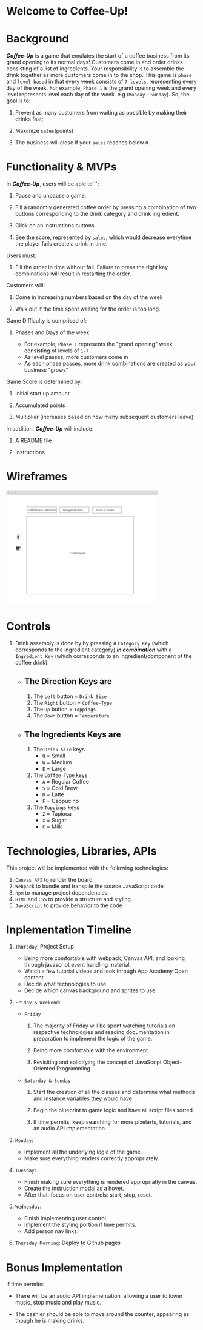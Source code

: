 # Welcome to Coffee-Up! 

# Background

***Coffee-Up*** is a game that emulates the start of a coffee business from its grand opening to its normal days! Customers come in and order drinks consisting of a list of ingredients. Your responsibility is to assemble the drink together as more customers come in to the shop. This game is ```phase``` and ```level-based``` in that every week consists of ``7 levels``, representing every day of the week. For example,  ```Phase 1``` is the grand opening week and every level represents level each day of the week. e.g (```Monday``` - ```Sunday```). So, the goal is to:

1) Prevent as many customers from waiting as possible by making their drinks fast;

2) Maximize ```sales```(points)

3) The business will close if your ```sales``` reaches below ```0```



# Functionality & MVPs

In ***Coffee-Up***, users will be able to```:

1) Pause and unpause a game.

2) Fill a randomly generated coffee order by pressing a combination of two buttons corresponding to the drink category and drink ingredient. 

3) Click on an instructions buttons

4) See the score, represented by ```sales```, which would decrease everytime the player fails create a drink in time. 

Users must:

1) Fill the order in time without fail. Failure to press the right key combinations will result in restarting the order. 

Customers will:

1) Come in increasing numbers based on the day of the week

2) Walk out if the time spent waiting for the order is too long.

Game Difficulty is comprised of:

1) Phases and Days of the week

    -  For example, ```Phase 1``` represents the "grand opening" week, consisting of levels of ```1-7```
    -  As level passes, more customers come in
    -  As each phase passes, more drink combinations are created as your business "grows"


Game Score is determined by:

1) Initial start up amount

2) Accumulated points

3) Multiplier (increases based on how many subsequent customers leave)


In addition,  ***Coffee-Up*** will include:

1) A README file

2) Instructions


# Wireframes

<img src="src/assets/images/wireframe.png" style="height: 300px; width:400px;">


# Controls

1) Drink assembly is done by by pressing a ```Category Key``` (which corresponds to the ingredient category) ***in combination*** with a ```Ingredient Key``` (which corresponds to an ingredient/component of the coffee drink).

    * ## The Direction Keys are 
        1. The ```Left``` button = ```Drink Size```
        2. The ```Right``` button = ```Coffee-Type```
        3. The ```Up``` button = ```Toppings```
        4. The ```Down``` button = ```Temperature```
    
    * ## The Ingredients Keys are 
        1. The ```Drink Size``` keys
            * ```Q``` = Small
            * ```W``` = Medium
            * ```E``` = Large
        2. The ```Coffee-Type``` keys
            * ```A``` = Regular Coffee
            * ```S``` = Cold Brew
            * ```D``` = Latte
            * ```F``` = Cappucino
        3. The ```Toppings``` keys
            * ```Z``` = Tapioca
            * ```X``` = Sugar
            * ```C``` = Milk

# Technologies, Libraries, APIs

This project will be implemented with the following technologies:

1) ```Canvas API``` to render the board
2) ```Webpack``` to bundle and transpile the source JavaScript code
3) ```npm``` to manage project dependencies
4) ```HTML``` and ```CSS``` to provide a structure and styling
5) ```JavaScript``` to provide behavior to the code

# Inplementation Timeline
1) ```Thursday```: Project Setup
    -  Being more comfortable with webpack, Canvas API, and looking through javascript event handling material.
    -  Watch a few tutorial videos and look through App Academy Open content
    -  Decide what technologies to use
    -  Decide which canvas background and sprites to use
2) ```Friday & Weekend```: 
    -  ```Friday```

        1) The majority of Friday will be spent watching tutorials on respective technologies and reading documentation in preparation to implement the logic of the game.

        2) Being more comfortable with the environment

        3) Revisiting and solidifying the concept of JavaScript Object-Oriented Programming   

    - ```Saturday & Sunday```

        1) Start the creation of all the classes and determine what methods and instance variables they would have

        2) Begin the blueprint to game logic and have all script files sorted.

        3) If time permits, keep searching for more pixelarts, tutorials, and an audio API implementation.

3) ```Monday```: 
    - Implement all the underlying logic of the game. 
    - Make sure everything renders correctly appropriately. 
4) ```Tuesday```: 
    - Finish making sure everything is rendered appropriatly in the 
canvas. 
    - Create the instruction modal as a hover.  
    - After that, focus on user controls: start, stop, reset.

5) ```Wednesday```: 
    - Finish implementing user control. 
    - Implement the styling portion if time permits. 
    - Add person nav links.

6) ```Thursday Morning```: Deploy to Github pages
         
# Bonus Implementation

if time permits:

- There will be an audio API implementation, allowing a user to lower music, stop music and play music.

- The cashier should be able to move around the counter, appearing as though he is making drinks.


